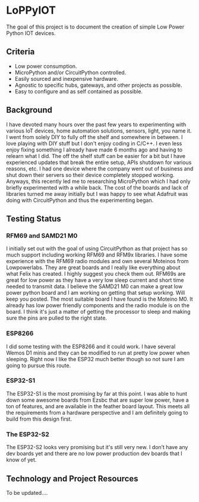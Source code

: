 # LoPPyIOT

The goal of this project is to document the creation of simple Low Power Python IOT devices.

## Criteria

* Low power consumption. 
* MicroPython and/or CircuitPython controlled.  
* Easily sourced and inexpensive hardware.  
* Agnostic to specific hubs, gateways, and other projects as possible.
* Easy to configure and as self contained as possible.

## Background

I have devoted many hours over the past few years to experimenting with various IoT devices, home automation solutions, sensors, light, you name it.  I went from solely DIY to fully off the shelf and somewhere in between.  I love playing with DIY stuff but I don't enjoy coding in C/C++.  I even less enjoy fixing something I already have made 6 months ago and having to relearn what I did.  The off the shelf stuff can be easier for a bit but I have experienced updates that break the entire setup, APIs shutdown for various reasons, etc.  I had one device where the company went out of business and shut down their servers so their device completely stopped working.  Anyways, this recently led me to researching MicroPython which I had only briefly experimented with a while back.  The cost of the boards and lack of libraries turned me away initially but I was happy to see what Adafruit was doing with CircuitPython and thus the experimenting began.

## Testing Status

### RFM69 and SAMD21 M0
I initially set out with the goal of using CircuitPython as that project has so much support including working RFM69 and RFM9x libraries. I have some experience with the RFM69 radio modules and own several Moteinos from Lowpowerlabs.  They are great boards and I really like everything about what Felix has created.  I highly suggest you check them out.  RFM69s are great for low power as they have a very low sleep current and short time needed to transmit data.  I believe the SAMD21 M0 can make a great low power python board and I am working on getting that setup working.  Will keep you posted.  The most suitable board I have found is the Moteino M0.  It already has low power friendly components and the radio module is on the board.  I think it's just a matter of getting the processor to sleep and making sure the pins are pulled to the right state.  

### ESP8266
I did some testing with the ESP8266 and it could work.  I have several Wemos D1 minis and they can be modified to run at pretty low power when sleeping.  Right now I like the ESP32 much better though so not sure I am going to pursue this route.  

### ESP32-S1

The ESP32-S1 is the most promising by far at this point.  I was able to hunt down some awesome boards from Ezsbc that are super low power, have a ton of features, and are available in the feather board layout.  This meets all the requirements from a hardware perspective and I am definitely going to build from this design first.

### The ESP32-S2

The ESP32-S2 looks very promising but it's still very new.  I don’t have any dev boards yet and there are no low power production dev boards that I know of yet.  

## Technology and Project Resources 

To be updated….
